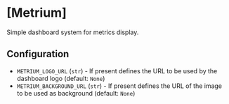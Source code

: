 # [Metrium]

Simple dashboard system for metrics display.

## Configuration

* `METRIUM_LOGO_URL` (`str`) - If present defines the URL to be used by the dashboard logo (default: `None`)
* `METRIUM_BACKGROUND_URL` (`str`) - If present defines the URL of the image to be used as background (default: `None`)
